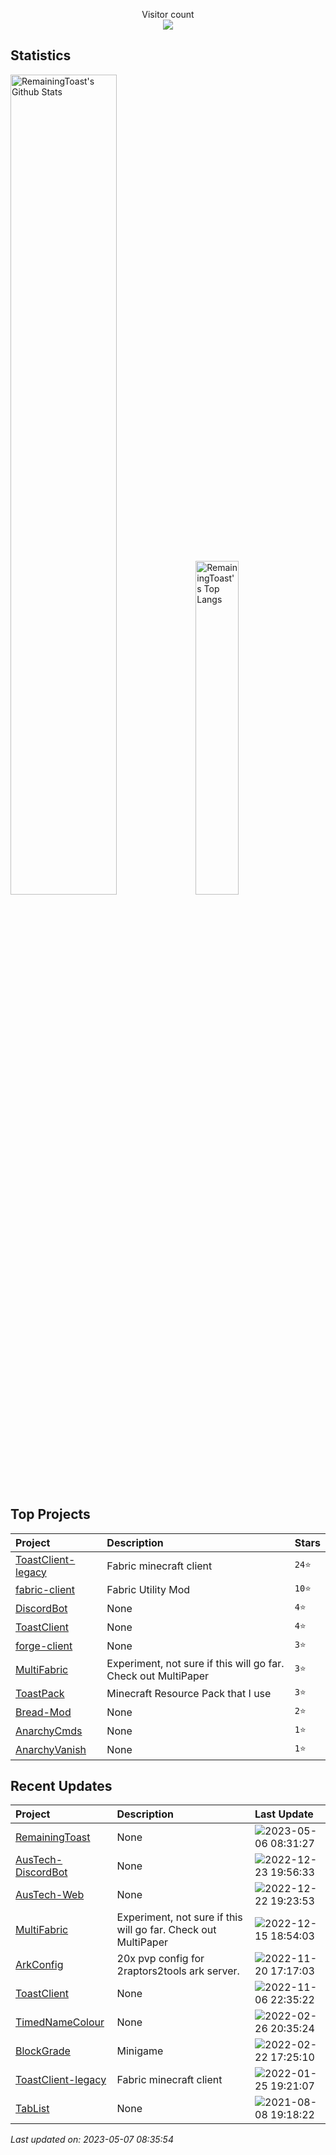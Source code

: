 <p align="center"> 
  Visitor count<br>
  <img src="https://profile-counter.glitch.me/RemainingToast/count.svg" />
</p>

## Statistics
<p>
  <img src="https://github-readme-stats.vercel.app/api?username=RemainingToast&show_icons=true&hide_border=true" alt="RemainingToast's Github Stats" width="58%" />
  <img src="https://github-readme-stats.vercel.app/api/top-langs/?username=RemainingToast&layout=compact&hide_border=true&langs_count=10" alt="RemainingToast's Top Langs" width="37%" /> 
</p>

## Top Projects
|Project|Description|Stars|
|:--|:--|:--|
|[ToastClient-legacy](https://github.com/RemainingToast/ToastClient-legacy)|Fabric minecraft client|`24⭐`|
|[fabric-client](https://github.com/RemainingToast/fabric-client)|Fabric Utility Mod|`10⭐`|
|[DiscordBot](https://github.com/RemainingToast/DiscordBot)|None|`4⭐`|
|[ToastClient](https://github.com/RemainingToast/ToastClient)|None|`4⭐`|
|[forge-client](https://github.com/RemainingToast/forge-client)|None|`3⭐`|
|[MultiFabric](https://github.com/RemainingToast/MultiFabric)|Experiment, not sure if this will go far. Check out MultiPaper|`3⭐`|
|[ToastPack](https://github.com/RemainingToast/ToastPack)|Minecraft Resource Pack that I use|`3⭐`|
|[Bread-Mod](https://github.com/RemainingToast/Bread-Mod)|None|`2⭐`|
|[AnarchyCmds](https://github.com/RemainingToast/AnarchyCmds)|None|`1⭐`|
|[AnarchyVanish](https://github.com/RemainingToast/AnarchyVanish)|None|`1⭐`|

## Recent Updates
|Project|Description|Last Update|
|:--|:--|:--|
|[RemainingToast](https://github.com/RemainingToast/RemainingToast)|None|![2023-05-06 08:31:27](https://img.shields.io/badge/2023--05--06-08%3A31%3A27-brightgreen?style=flat-square)|
|[AusTech-DiscordBot](https://github.com/RemainingToast/AusTech-DiscordBot)|None|![2022-12-23 19:56:33](https://img.shields.io/badge/2022--12--23-19%3A56%3A33-brightgreen?style=flat-square)|
|[AusTech-Web](https://github.com/RemainingToast/AusTech-Web)|None|![2022-12-22 19:23:53](https://img.shields.io/badge/2022--12--22-19%3A23%3A53-brightgreen?style=flat-square)|
|[MultiFabric](https://github.com/RemainingToast/MultiFabric)|Experiment, not sure if this will go far. Check out MultiPaper|![2022-12-15 18:54:03](https://img.shields.io/badge/2022--12--15-18%3A54%3A03-brightgreen?style=flat-square)|
|[ArkConfig](https://github.com/RemainingToast/ArkConfig)|20x pvp config for 2raptors2tools ark server.|![2022-11-20 17:17:03](https://img.shields.io/badge/2022--11--20-17%3A17%3A03-brightgreen?style=flat-square)|
|[ToastClient](https://github.com/RemainingToast/ToastClient)|None|![2022-11-06 22:35:22](https://img.shields.io/badge/2022--11--06-22%3A35%3A22-brightgreen?style=flat-square)|
|[TimedNameColour](https://github.com/RemainingToast/TimedNameColour)|None|![2022-02-26 20:35:24](https://img.shields.io/badge/2022--02--26-20%3A35%3A24-brightgreen?style=flat-square)|
|[BlockGrade](https://github.com/RemainingToast/BlockGrade)|Minigame|![2022-02-22 17:25:10](https://img.shields.io/badge/2022--02--22-17%3A25%3A10-brightgreen?style=flat-square)|
|[ToastClient-legacy](https://github.com/RemainingToast/ToastClient-legacy)|Fabric minecraft client|![2022-01-25 19:21:07](https://img.shields.io/badge/2022--01--25-19%3A21%3A07-brightgreen?style=flat-square)|
|[TabList](https://github.com/RemainingToast/TabList)|None|![2021-08-08 19:18:22](https://img.shields.io/badge/2021--08--08-19%3A18%3A22-brightgreen?style=flat-square)|



*Last updated on: 2023-05-07 08:35:54*

